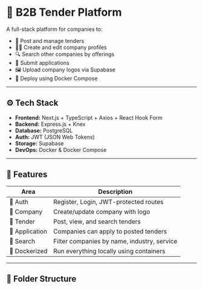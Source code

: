 # 🧾 B2B Tender Platform

A full-stack platform for companies to:
- 📢 Post and manage tenders
- 🧑‍💼 Create and edit company profiles
- 🔍 Search other companies by offerings
- 📝 Submit applications
- 🖼 Upload company logos via Supabase
- 🐳 Deploy using Docker Compose

---

## ⚙️ Tech Stack

- **Frontend:** Next.js + TypeScript + Axios + React Hook Form  
- **Backend:** Express.js + Knex  
- **Database:** PostgreSQL  
- **Auth:** JWT (JSON Web Tokens)  
- **Storage:** Supabase  
- **DevOps:** Docker & Docker Compose

---

## 🚀 Features

| Area          | Description                                 |
|---------------|---------------------------------------------|
| 🔐 Auth        | Register, Login, JWT-protected routes       |
| 🏢 Company     | Create/update company with logo             |
| 📣 Tender      | Post, view, and search tenders              |
| 📝 Application | Companies can apply to posted tenders       |
| 🔎 Search      | Filter companies by name, industry, service |
| 🐳 Dockerized  | Run everything locally using containers     |

---

## 🧩 Folder Structure

